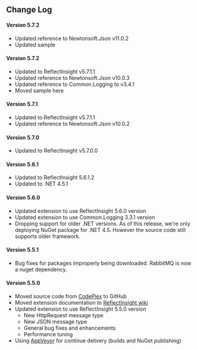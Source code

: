 ## Change Log ##

#### Version 5.7.2 ####
 * Updated reference to Newtonsoft.Json v11.0.2
 * Updated sample
 
#### Version 5.7.2 ####
 * Updated to ReflectInsight v5.7.1.1
 * Updated reference to Newtonsoft.Json v10.0.3
 * Updated reference to Common.Logging to v3.4.1
 * Moved sample here

#### Version 5.7.1 ####
 * Updated to ReflectInsight v5.7.1.1
 * Updated reference to Newtonsoft.Json v10.0.2

#### Version 5.7.0 ####
 * Updated to ReflectInsight v5.7.0.0

#### Version 5.6.1 ####
 * Updated to ReflectInsight 5.6.1.2
 * Updated to .NET 4.5.1

#### Version 5.6.0 ####
 * Updated extension to use ReflectInsight 5.6.0 version
 * Updated extension to use Common.Logging 3.3.1 version
 * Dropping support for older .NET versions. As of this release, we're only deploying NuGet package for .NET 4.5. However the source code still supports older framework. 

#### Version 5.5.1 ####
 * Bug fixes for packages improperly being downloaded. RabbitMQ is now a nuget dependency.
 
#### Version 5.5.0 ####
 * Moved source code from [CodePlex](http://insightextensions.codeplex.com/ "CodePlex") to GitHub
 * Moved extension documentation to [ReflectInsight wiki](https://reflectsoftware.atlassian.net/wiki/display/RI5/ReflectInsight+5+documentation "ReflectInsight wiki") 
 * Updated extension to use ReflectInsight 5.5.0 version
 	* New HttpRequest message type
 	* New JSON message type
 	* General bug fixes and enhancements
 	* Performance tuning
 * Using [AppVeyor](http://www.appveyor.com/ "AppVeyor") for continue delivery (builds and NuGet publishing)